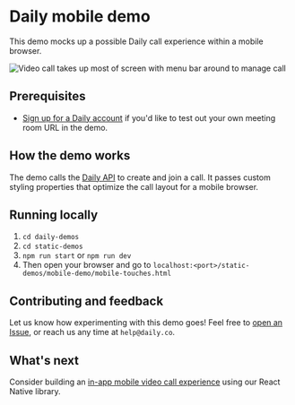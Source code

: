 # Daily mobile demo

This demo mocks up a possible Daily call experience within a mobile browser.

![Video call takes up most of screen with menu bar around to manage call](./screenshot-mobile-demo.gif)

## Prerequisites

- [Sign up for a Daily account](https://dashboard.daily.co/signup) if you'd like to test out your own meeting room URL in the demo.

## How the demo works

The demo calls the [Daily API](https://docs.daily.co/reference) to create and join a call. It passes custom styling properties that optimize the call layout for a mobile browser.

## Running locally

1. `cd daily-demos`
2. `cd static-demos`
3. `npm run start` or `npm run dev`
4. Then open your browser and go to `localhost:<port>/static-demos/mobile-demo/mobile-touches.html`

## Contributing and feedback

Let us know how experimenting with this demo goes! Feel free to [open an Issue](https://github.com/daily-co/daily-demos/issues), or reach us any time at `help@daily.co`.

## What's next

Consider building an [in-app mobile video call experience](https://docs.daily.co/docs/make-a-mobile-first-application-with-react-native-daily-js) using our React Native library.
